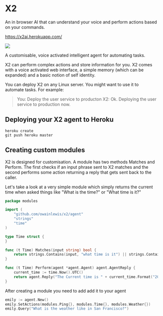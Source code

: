 # X2

An in browser AI that can understand your voice and perform actions based on your commands.

https://x2ai.herokuapp.com/

[![](https://raw.githubusercontent.com/owainlewis/x2/master/static/preview2.png)](https://vimeo.com/154906249 "Speech AI Demo")

A customisable, voice activated intelligent agent for automating tasks. 

X2 can perform complex actions and store information for you.
X2 comes with a voice activated web interface, a simple memory (which can be expanded) and a basic notion of self identity. 

You can deploy X2 on any Linux server. You might want to use it to automate tasks. For example:

> You: Deploy the user service to producton
> X2: Ok. Deploying the user service to production now.

## Deploying your X2 agent to Heroku

```
heroku create
git push heroku master
```

## Creating custom modules

X2 is designed for customisation. A module has two methods Matches and Perform.
The first checks if an input phrase sent to X2 matches
and the second performs some action returning a reply that gets sent back to the caller.

Let's take a look at a very simple module which simply returns the current time when asked
things like "What is the time?" or "What time is it?"

```go
package modules

import (
	"github.com/owainlewis/x2/agent"
	"strings"
	"time"
)

type Time struct {
}

func (t Time) Matches(input string) bool {
	return strings.Contains(input, "what time is it") || strings.Contains(input, "what is the time")
}

func (t Time) Perform(agent *agent.Agent) agent.AgentReply {
	current_time := time.Now().UTC()
	return agent.Reply("The Current time is " + current_time.Format("2006-01-02 MST"))
}
```

After creating a module you need to add add it to your agent

```go
emily := agent.New()
emily.SetActions(modules.Ping{}, modules.Time{}, modules.Weather{})
emily.Query("What is the weather like in San Francisco?")
```
